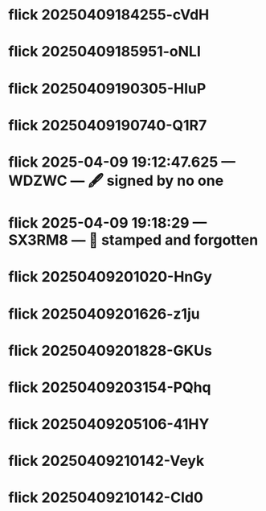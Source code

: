 # flick 20250409184255-cVdH
# flick 20250409185951-oNLI
# flick 20250409190305-HIuP
# flick 20250409190740-Q1R7
# flick 2025-04-09 19:12:47.625 — WDZWC — 🖋️ signed by no one
# flick 2025-04-09 19:18:29 — SX3RM8 — 📜 stamped and forgotten
# flick 20250409201020-HnGy
# flick 20250409201626-z1ju
# flick 20250409201828-GKUs
# flick 20250409203154-PQhq
# flick 20250409205106-41HY
# flick 20250409210142-Veyk
# flick 20250409210142-CId0
